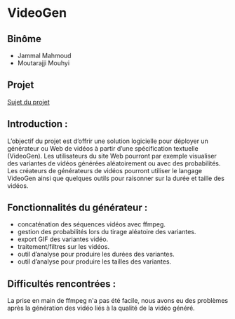# VideoGen

## Binôme 

* Jammal Mahmoud
* Moutarajji Mouhyi


## Projet

[Sujet du projet](https://docs.google.com/document/d/1_PBrBHf9irX9g8LcRIlRNAVC08lXCZNp3w8dWrpFIPg/edit#)

## Introduction :

L’objectif du projet est d’offrir une solution logicielle pour déployer un générateur ou
Web de vidéos à partir d’une spécification textuelle (VideoGen). Les utilisateurs
du site Web pourront par exemple visualiser des variantes de vidéos générées aléatoirement ou
avec des probabilités. Les créateurs de générateurs de vidéos pourront utiliser le langage
VideoGen ainsi que quelques outils pour raisonner sur la durée et taille des vidéos.

## Fonctionnalités du générateur : 
  * concaténation des séquences vidéos avec ffmpeg. 
  * gestion des probabilités lors du tirage aléatoire des variantes. 
  * export GIF des variantes vidéo.
  * traitement/filtres sur les vidéos.
  * outil d’analyse pour produire les durées des variantes.
  * outil d’analyse pour produire les tailles des variantes.

## Difficultés rencontrées : 

La prise en main de ffmpeg n'a pas été facile, nous avons eu des problèmes après la génération des vidéo liés à la qualité de la vidéo généré. 
